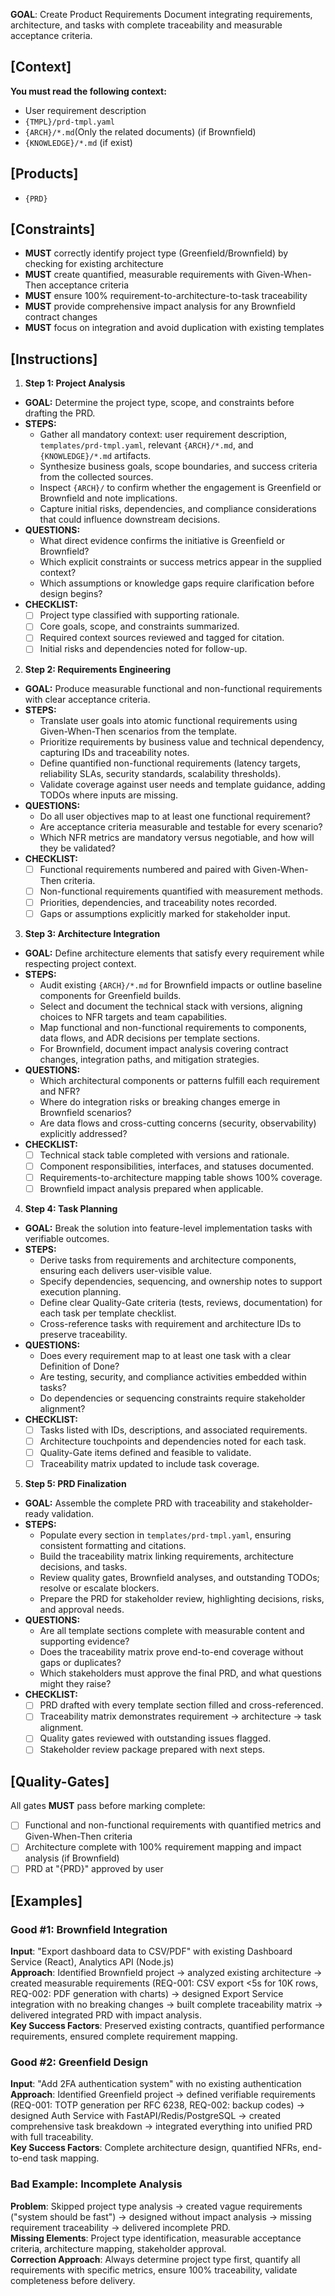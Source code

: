 **GOAL**: Create Product Requirements Document integrating requirements, architecture, and tasks with complete traceability and measurable acceptance criteria.

## [Context]
**You must read the following context:**
- User requirement description
- `{TMPL}/prd-tmpl.yaml`
- `{ARCH}/*.md`(Only the related documents) (if Brownfield)
- `{KNOWLEDGE}/*.md` (if exist)

## [Products]
- `{PRD}`

## [Constraints]
- **MUST** correctly identify project type (Greenfield/Brownfield) by checking for existing architecture
- **MUST** create quantified, measurable requirements with Given-When-Then acceptance criteria
- **MUST** ensure 100% requirement-to-architecture-to-task traceability
- **MUST** provide comprehensive impact analysis for any Brownfield contract changes
- **MUST** focus on integration and avoid duplication with existing templates

## [Instructions]
1. **Step 1: Project Analysis**
- **GOAL:** Determine the project type, scope, and constraints before drafting the PRD.
- **STEPS:**
  - Gather all mandatory context: user requirement description, `templates/prd-tmpl.yaml`, relevant `{ARCH}/*.md`, and `{KNOWLEDGE}/*.md` artifacts.
  - Synthesize business goals, scope boundaries, and success criteria from the collected sources.
  - Inspect `{ARCH}/` to confirm whether the engagement is Greenfield or Brownfield and note implications.
  - Capture initial risks, dependencies, and compliance considerations that could influence downstream decisions.
- **QUESTIONS:**
  - What direct evidence confirms the initiative is Greenfield or Brownfield?
  - Which explicit constraints or success metrics appear in the supplied context?
  - Which assumptions or knowledge gaps require clarification before design begins?
- **CHECKLIST:**
  - [ ] Project type classified with supporting rationale.
  - [ ] Core goals, scope, and constraints summarized.
  - [ ] Required context sources reviewed and tagged for citation.
  - [ ] Initial risks and dependencies noted for follow-up.

2. **Step 2: Requirements Engineering**
- **GOAL:** Produce measurable functional and non-functional requirements with clear acceptance criteria.
- **STEPS:**
  - Translate user goals into atomic functional requirements using Given-When-Then scenarios from the template.
  - Prioritize requirements by business value and technical dependency, capturing IDs and traceability notes.
  - Define quantified non-functional requirements (latency targets, reliability SLAs, security standards, scalability thresholds).
  - Validate coverage against user needs and template guidance, adding TODOs where inputs are missing.
- **QUESTIONS:**
  - Do all user objectives map to at least one functional requirement?
  - Are acceptance criteria measurable and testable for every scenario?
  - Which NFR metrics are mandatory versus negotiable, and how will they be validated?
- **CHECKLIST:**
  - [ ] Functional requirements numbered and paired with Given-When-Then criteria.
  - [ ] Non-functional requirements quantified with measurement methods.
  - [ ] Priorities, dependencies, and traceability notes recorded.
  - [ ] Gaps or assumptions explicitly marked for stakeholder input.

3. **Step 3: Architecture Integration**
- **GOAL:** Define architecture elements that satisfy every requirement while respecting project context.
- **STEPS:**
  - Audit existing `{ARCH}/*.md` for Brownfield impacts or outline baseline components for Greenfield builds.
  - Select and document the technical stack with versions, aligning choices to NFR targets and team capabilities.
  - Map functional and non-functional requirements to components, data flows, and ADR decisions per template sections.
  - For Brownfield, document impact analysis covering contract changes, integration paths, and mitigation strategies.
- **QUESTIONS:**
  - Which architectural components or patterns fulfill each requirement and NFR?
  - Where do integration risks or breaking changes emerge in Brownfield scenarios?
  - Are data flows and cross-cutting concerns (security, observability) explicitly addressed?
- **CHECKLIST:**
  - [ ] Technical stack table completed with versions and rationale.
  - [ ] Component responsibilities, interfaces, and statuses documented.
  - [ ] Requirements-to-architecture mapping table shows 100% coverage.
  - [ ] Brownfield impact analysis prepared when applicable.

4. **Step 4: Task Planning**
- **GOAL:** Break the solution into feature-level implementation tasks with verifiable outcomes.
- **STEPS:**
  - Derive tasks from requirements and architecture components, ensuring each delivers user-visible value.
  - Specify dependencies, sequencing, and ownership notes to support execution planning.
  - Define clear Quality-Gate criteria (tests, reviews, documentation) for each task per template checklist.
  - Cross-reference tasks with requirement and architecture IDs to preserve traceability.
- **QUESTIONS:**
  - Does every requirement map to at least one task with a clear Definition of Done?
  - Are testing, security, and compliance activities embedded within tasks?
  - Do dependencies or sequencing constraints require stakeholder alignment?
- **CHECKLIST:**
  - [ ] Tasks listed with IDs, descriptions, and associated requirements.
  - [ ] Architecture touchpoints and dependencies noted for each task.
  - [ ] Quality-Gate items defined and feasible to validate.
  - [ ] Traceability matrix updated to include task coverage.

5. **Step 5: PRD Finalization**
- **GOAL:** Assemble the complete PRD with traceability and stakeholder-ready validation.
- **STEPS:**
  - Populate every section in `templates/prd-tmpl.yaml`, ensuring consistent formatting and citations.
  - Build the traceability matrix linking requirements, architecture decisions, and tasks.
  - Review quality gates, Brownfield analyses, and outstanding TODOs; resolve or escalate blockers.
  - Prepare the PRD for stakeholder review, highlighting decisions, risks, and approval needs.
- **QUESTIONS:**
  - Are all template sections complete with measurable content and supporting evidence?
  - Does the traceability matrix prove end-to-end coverage without gaps or duplicates?
  - Which stakeholders must approve the final PRD, and what questions might they raise?
- **CHECKLIST:**
  - [ ] PRD drafted with every template section filled and cross-referenced.
  - [ ] Traceability matrix demonstrates requirement → architecture → task alignment.
  - [ ] Quality gates reviewed with outstanding issues flagged.
  - [ ] Stakeholder review package prepared with next steps.

## [Quality-Gates]
All gates **MUST** pass before marking complete:
- [ ] Functional and non-functional requirements with quantified metrics and Given-When-Then criteria
- [ ] Architecture complete with 100% requirement mapping and impact analysis (if Brownfield)
- [ ] PRD at "{PRD}" approved by user

## [Examples]

### Good #1: Brownfield Integration
**Input**: "Export dashboard data to CSV/PDF" with existing Dashboard Service (React), Analytics API (Node.js)  
**Approach**: Identified Brownfield project → analyzed existing architecture → created measurable requirements (REQ-001: CSV export <5s for 10K rows, REQ-002: PDF generation with charts) → designed Export Service integration with no breaking changes → built complete traceability matrix → delivered integrated PRD with impact analysis.  
**Key Success Factors**: Preserved existing contracts, quantified performance requirements, ensured complete requirement mapping.

### Good #2: Greenfield Design
**Input**: "Add 2FA authentication system" with no existing authentication  
**Approach**: Identified Greenfield project → defined verifiable requirements (REQ-001: TOTP generation per RFC 6238, REQ-002: backup codes) → designed Auth Service with FastAPI/Redis/PostgreSQL → created comprehensive task breakdown → integrated everything into unified PRD with full traceability.  
**Key Success Factors**: Complete architecture design, quantified NFRs, end-to-end task mapping.

### Bad Example: Incomplete Analysis
**Problem**: Skipped project type analysis → created vague requirements ("system should be fast") → designed without impact analysis → missing requirement traceability → delivered incomplete PRD.  
**Missing Elements**: Project type identification, measurable acceptance criteria, architecture mapping, stakeholder approval.  
**Correction Approach**: Always determine project type first, quantify all requirements with specific metrics, ensure 100% traceability, validate completeness before delivery.
